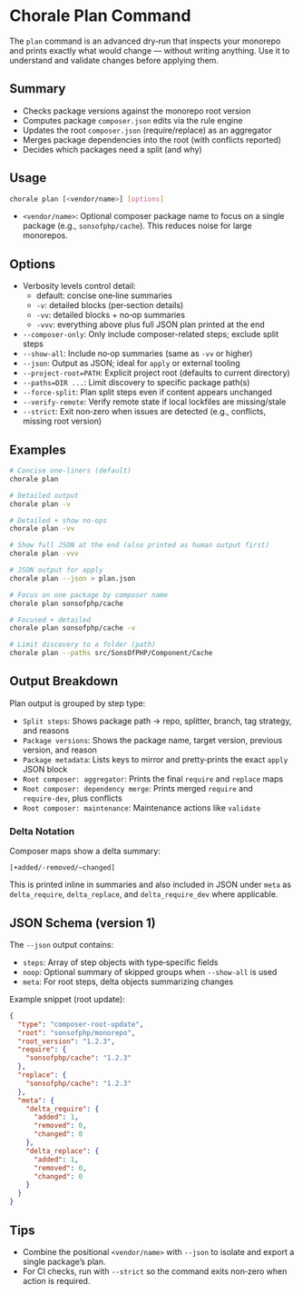 # Chorale Plan Command

The `plan` command is an advanced dry‑run that inspects your monorepo and prints exactly what would change — without writing anything. Use it to understand and validate changes before applying them.

## Summary

- Checks package versions against the monorepo root version
- Computes package `composer.json` edits via the rule engine
- Updates the root `composer.json` (require/replace) as an aggregator
- Merges package dependencies into the root (with conflicts reported)
- Decides which packages need a split (and why)

## Usage

```bash
chorale plan [<vendor/name>] [options]
```

- `<vendor/name>`: Optional composer package name to focus on a single package
  (e.g., `sonsofphp/cache`). This reduces noise for large monorepos.

## Options

- Verbosity levels control detail:
  - default: concise one‑line summaries
  - `-v`: detailed blocks (per‑section details)
  - `-vv`: detailed blocks + no‑op summaries
  - `-vvv`: everything above plus full JSON plan printed at the end
- `--composer-only`: Only include composer-related steps; exclude split steps
- `--show-all`: Include no‑op summaries (same as `-vv` or higher)
- `--json`: Output as JSON; ideal for `apply` or external tooling
- `--project-root=PATH`: Explicit project root (defaults to current directory)
- `--paths=DIR ...`: Limit discovery to specific package path(s)
- `--force-split`: Plan split steps even if content appears unchanged
- `--verify-remote`: Verify remote state if local lockfiles are missing/stale
- `--strict`: Exit non‑zero when issues are detected (e.g., conflicts, missing root version)

## Examples

```bash
# Concise one‑liners (default)
chorale plan

# Detailed output
chorale plan -v

# Detailed + show no‑ops
chorale plan -vv

# Show full JSON at the end (also printed as human output first)
chorale plan -vvv

# JSON output for apply
chorale plan --json > plan.json

# Focus on one package by composer name
chorale plan sonsofphp/cache

# Focused + detailed
chorale plan sonsofphp/cache -v

# Limit discovery to a folder (path)
chorale plan --paths src/SonsOfPHP/Component/Cache
```

## Output Breakdown

Plan output is grouped by step type:

- `Split steps`: Shows package path → repo, splitter, branch, tag strategy, and reasons
- `Package versions`: Shows the package name, target version, previous version, and reason
- `Package metadata`: Lists keys to mirror and pretty‑prints the exact `apply` JSON block
- `Root composer: aggregator`: Prints the final `require` and `replace` maps
- `Root composer: dependency merge`: Prints merged `require` and `require‑dev`, plus conflicts
- `Root composer: maintenance`: Maintenance actions like `validate`

### Delta Notation

Composer maps show a delta summary:

```
[+added/-removed/~changed]
```

This is printed inline in summaries and also included in JSON under `meta` as
`delta_require`, `delta_replace`, and `delta_require_dev` where applicable.

## JSON Schema (version 1)

The `--json` output contains:

- `steps`: Array of step objects with type‑specific fields
- `noop`: Optional summary of skipped groups when `--show-all` is used
- `meta`: For root steps, delta objects summarizing changes

Example snippet (root update):

```json
{
  "type": "composer-root-update",
  "root": "sonsofphp/monorepo",
  "root_version": "1.2.3",
  "require": {
    "sonsofphp/cache": "1.2.3"
  },
  "replace": {
    "sonsofphp/cache": "1.2.3"
  },
  "meta": {
    "delta_require": {
      "added": 1,
      "removed": 0,
      "changed": 0
    },
    "delta_replace": {
      "added": 1,
      "removed": 0,
      "changed": 0
    }
  }
}
```

## Tips

- Combine the positional `<vendor/name>` with `--json` to isolate and export a single package’s plan.
- For CI checks, run with `--strict` so the command exits non‑zero when action is required.
